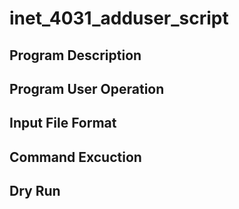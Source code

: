 # inet_4031_adduser_script

## Program Description 

## Program User Operation

## Input File Format

## Command Excuction

## Dry Run
